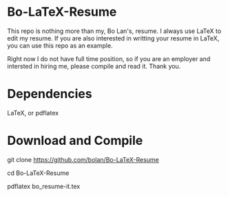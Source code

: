 Bo-LaTeX-Resume
===============

This repo is nothing more than my, Bo Lan's, resume. I always use LaTeX to edit my resume. If you are also interested in writting your resume in LaTeX, you can use this repo as an example.

Right now I do not have full time position, so if you are an employer and intersted in hiring me, please compile and read it. Thank you.

Dependencies
============

LaTeX, or pdflatex

Download and Compile
====================

git clone https://github.com/bolan/Bo-LaTeX-Resume

cd Bo-LaTeX-Resume

pdflatex bo_resume-it.tex
